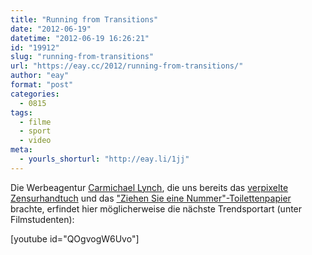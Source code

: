 ```yaml
---
title: "Running from Transitions"
date: "2012-06-19"
datetime: "2012-06-19 16:26:21"
id: "19912"
slug: "running-from-transitions"
url: "https://eay.cc/2012/running-from-transitions/"
author: "eay"
format: "post"
categories:
  - 0815
tags:
  - filme
  - sport
  - video
meta:
  - yourls_shorturl: "http://eay.li/1jj"
---
```


Die Werbeagentur [Carmichael Lynch](http://carmichaellynch.com/), die uns bereits das [verpixelte Zensurhandtuch](http://www.carmichaelcollective.com/Censorship-Towel) und das ["Ziehen Sie eine Nummer"-Toilettenpapier](http://www.carmichaelcollective.com/Now-Serving-Toilet-Paper) brachte, erfindet hier möglicherweise die nächste Trendsportart (unter Filmstudenten):

\[youtube id="QOgvogW6Uvo"\]
